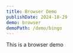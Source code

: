 ```yaml
---
title: Browser Demo
publishDate: 2024-10-29
demo: browser
demoPath: /demo/bingo
---
```


This is a browser demo
